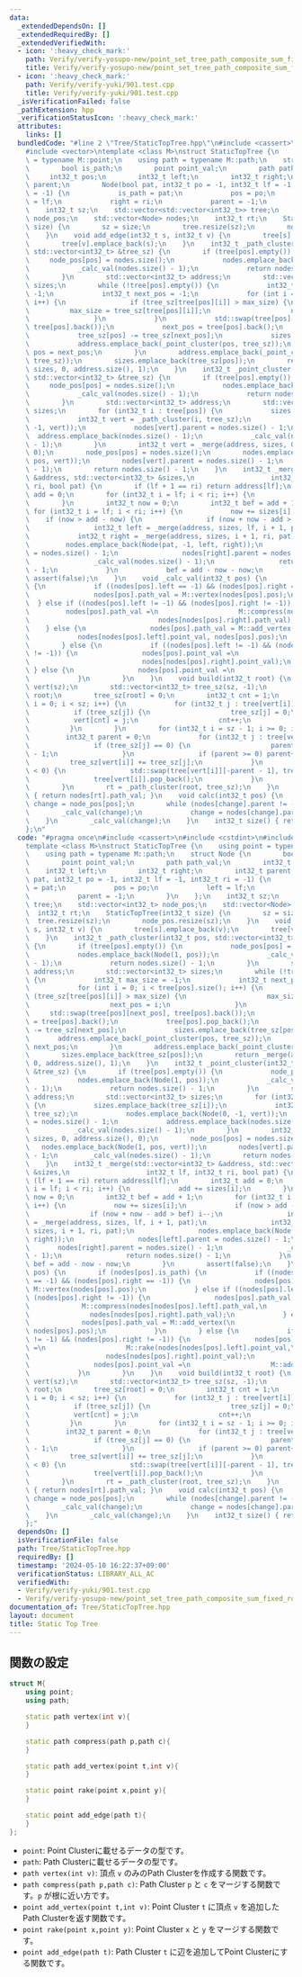 ```yaml
---
data:
  _extendedDependsOn: []
  _extendedRequiredBy: []
  _extendedVerifiedWith:
  - icon: ':heavy_check_mark:'
    path: Verify/verify-yosupo-new/point_set_tree_path_composite_sum_fixed_root.test.cpp
    title: Verify/verify-yosupo-new/point_set_tree_path_composite_sum_fixed_root.test.cpp
  - icon: ':heavy_check_mark:'
    path: Verify/verify-yuki/901.test.cpp
    title: Verify/verify-yuki/901.test.cpp
  _isVerificationFailed: false
  _pathExtension: hpp
  _verificationStatusIcon: ':heavy_check_mark:'
  attributes:
    links: []
  bundledCode: "#line 2 \"Tree/StaticTopTree.hpp\"\n#include <cassert>\n#include <cstdint>\n\
    #include <vector>\ntemplate <class M>\nstruct StaticTopTree {\n    using point\
    \ = typename M::point;\n    using path = typename M::path;\n    struct Node {\n\
    \        bool is_path;\n        point point_val;\n        path path_val;\n   \
    \     int32_t pos;\n        int32_t left;\n        int32_t right;\n        int32_t\
    \ parent;\n        Node(bool pat, int32_t po = -1, int32_t lf = -1, int32_t ri\
    \ = -1) {\n            is_path = pat;\n            pos = po;\n            left\
    \ = lf;\n            right = ri;\n            parent = -1;\n        }\n    };\n\
    \    int32_t sz;\n    std::vector<std::vector<int32_t>> tree;\n    std::vector<int32_t>\
    \ node_pos;\n    std::vector<Node> nodes;\n    int32_t rt;\n    StaticTopTree(int32_t\
    \ size) {\n        sz = size;\n        tree.resize(sz);\n        node_pos.resize(sz);\n\
    \    }\n    void add_edge(int32_t s, int32_t v) {\n        tree[s].emplace_back(v);\n\
    \        tree[v].emplace_back(s);\n    }\n    int32_t _path_cluster(int32_t pos,\
    \ std::vector<int32_t> &tree_sz) {\n        if (tree[pos].empty()) {\n       \
    \     node_pos[pos] = nodes.size();\n            nodes.emplace_back(Node(1, pos));\n\
    \            _calc_val(nodes.size() - 1);\n            return nodes.size() - 1;\n\
    \        }\n        std::vector<int32_t> address;\n        std::vector<int32_t>\
    \ sizes;\n        while (!tree[pos].empty()) {\n            int32_t max_size =\
    \ -1;\n            int32_t next_pos = -1;\n            for (int i = 0; i < tree[pos].size();\
    \ i++) {\n                if (tree_sz[tree[pos][i]] > max_size) {\n          \
    \          max_size = tree_sz[tree[pos][i]];\n                    next_pos = i;\n\
    \                }\n            }\n            std::swap(tree[pos][next_pos],\
    \ tree[pos].back());\n            next_pos = tree[pos].back();\n            tree[pos].pop_back();\n\
    \            tree_sz[pos] -= tree_sz[next_pos];\n            sizes.emplace_back(tree_sz[pos]);\n\
    \            address.emplace_back(_point_cluster(pos, tree_sz));\n           \
    \ pos = next_pos;\n        }\n        address.emplace_back(_point_cluster(pos,\
    \ tree_sz));\n        sizes.emplace_back(tree_sz[pos]);\n        return _merge(address,\
    \ sizes, 0, address.size(), 1);\n    }\n    int32_t _point_cluster(int32_t pos,\
    \ std::vector<int32_t> &tree_sz) {\n        if (tree[pos].empty()) {\n       \
    \     node_pos[pos] = nodes.size();\n            nodes.emplace_back(Node(1, pos));\n\
    \            _calc_val(nodes.size() - 1);\n            return nodes.size() - 1;\n\
    \        }\n        std::vector<int32_t> address;\n        std::vector<int32_t>\
    \ sizes;\n        for (int32_t i : tree[pos]) {\n            sizes.emplace_back(tree_sz[i]);\n\
    \            int32_t vert = _path_cluster(i, tree_sz);\n            nodes.emplace_back(Node(0,\
    \ -1, vert));\n            nodes[vert].parent = nodes.size() - 1;\n          \
    \  address.emplace_back(nodes.size() - 1);\n            _calc_val(nodes.size()\
    \ - 1);\n        }\n        int32_t vert = _merge(address, sizes, 0, address.size(),\
    \ 0);\n        node_pos[pos] = nodes.size();\n        nodes.emplace_back(Node(1,\
    \ pos, vert));\n        nodes[vert].parent = nodes.size() - 1;\n        _calc_val(nodes.size()\
    \ - 1);\n        return nodes.size() - 1;\n    }\n    int32_t _merge(std::vector<int32_t>\
    \ &address, std::vector<int32_t> &sizes,\n                   int32_t lf, int32_t\
    \ ri, bool pat) {\n        if (lf + 1 == ri) return address[lf];\n        int32_t\
    \ add = 0;\n        for (int32_t i = lf; i < ri; i++) {\n            add += sizes[i];\n\
    \        }\n        int32_t now = 0;\n        int32_t bef = add + 1;\n       \
    \ for (int32_t i = lf; i < ri; i++) {\n            now += sizes[i];\n        \
    \    if (now > add - now) {\n                if (now + now - add > bef) i--;\n\
    \                int32_t left = _merge(address, sizes, lf, i + 1, pat);\n    \
    \            int32_t right = _merge(address, sizes, i + 1, ri, pat);\n       \
    \         nodes.emplace_back(Node(pat, -1, left, right));\n                nodes[left].parent\
    \ = nodes.size() - 1;\n                nodes[right].parent = nodes.size() - 1;\n\
    \                _calc_val(nodes.size() - 1);\n                return nodes.size()\
    \ - 1;\n            }\n            bef = add - now - now;\n        }\n       \
    \ assert(false);\n    }\n    void _calc_val(int32_t pos) {\n        if (nodes[pos].is_path)\
    \ {\n            if ((nodes[pos].left == -1) && (nodes[pos].right == -1)) {\n\
    \                nodes[pos].path_val = M::vertex(nodes[pos].pos);\n          \
    \  } else if ((nodes[pos].left != -1) && (nodes[pos].right != -1)) {\n       \
    \         nodes[pos].path_val =\n                    M::compress(nodes[nodes[pos].left].path_val,\n\
    \                                nodes[nodes[pos].right].path_val);\n        \
    \    } else {\n                nodes[pos].path_val = M::add_vertex(\n        \
    \            nodes[nodes[pos].left].point_val, nodes[pos].pos);\n            }\n\
    \        } else {\n            if ((nodes[pos].left != -1) && (nodes[pos].right\
    \ != -1)) {\n                nodes[pos].point_val =\n                    M::rake(nodes[nodes[pos].left].point_val,\n\
    \                            nodes[nodes[pos].right].point_val);\n           \
    \ } else {\n                nodes[pos].point_val =\n                    M::add_edge(nodes[nodes[pos].left].path_val);\n\
    \            }\n        }\n    }\n    void build(int32_t root) {\n        std::vector<int32_t>\
    \ vert(sz);\n        std::vector<int32_t> tree_sz(sz, -1);\n        vert[0] =\
    \ root;\n        tree_sz[root] = 0;\n        int32_t cnt = 1;\n        for (int32_t\
    \ i = 0; i < sz; i++) {\n            for (int32_t j : tree[vert[i]]) {\n     \
    \           if (tree_sz[j]) {\n                    tree_sz[j] = 0;\n         \
    \           vert[cnt] = j;\n                    cnt++;\n                }\n  \
    \          }\n        }\n        for (int32_t i = sz - 1; i >= 0; i--) {\n   \
    \         int32_t parent = 0;\n            for (int32_t j : tree[vert[i]]) {\n\
    \                if (tree_sz[j] == 0) {\n                    parent = -parent\
    \ - 1;\n                }\n                if (parent >= 0) parent++;\n      \
    \          tree_sz[vert[i]] += tree_sz[j];\n            }\n            if (parent\
    \ < 0) {\n                std::swap(tree[vert[i]][-parent - 1], tree[vert[i]].back());\n\
    \                tree[vert[i]].pop_back();\n            }\n            tree_sz[vert[i]]++;\n\
    \        }\n        rt = _path_cluster(root, tree_sz);\n    }\n    path root_value()\
    \ { return nodes[rt].path_val; }\n    void calc(int32_t pos) {\n        int32_t\
    \ change = node_pos[pos];\n        while (nodes[change].parent != -1) {\n    \
    \        _calc_val(change);\n            change = nodes[change].parent;\n    \
    \    }\n        _calc_val(change);\n    }\n    int32_t size() { return sz; }\n\
    };\n"
  code: "#pragma once\n#include <cassert>\n#include <cstdint>\n#include <vector>\n\
    template <class M>\nstruct StaticTopTree {\n    using point = typename M::point;\n\
    \    using path = typename M::path;\n    struct Node {\n        bool is_path;\n\
    \        point point_val;\n        path path_val;\n        int32_t pos;\n    \
    \    int32_t left;\n        int32_t right;\n        int32_t parent;\n        Node(bool\
    \ pat, int32_t po = -1, int32_t lf = -1, int32_t ri = -1) {\n            is_path\
    \ = pat;\n            pos = po;\n            left = lf;\n            right = ri;\n\
    \            parent = -1;\n        }\n    };\n    int32_t sz;\n    std::vector<std::vector<int32_t>>\
    \ tree;\n    std::vector<int32_t> node_pos;\n    std::vector<Node> nodes;\n  \
    \  int32_t rt;\n    StaticTopTree(int32_t size) {\n        sz = size;\n      \
    \  tree.resize(sz);\n        node_pos.resize(sz);\n    }\n    void add_edge(int32_t\
    \ s, int32_t v) {\n        tree[s].emplace_back(v);\n        tree[v].emplace_back(s);\n\
    \    }\n    int32_t _path_cluster(int32_t pos, std::vector<int32_t> &tree_sz)\
    \ {\n        if (tree[pos].empty()) {\n            node_pos[pos] = nodes.size();\n\
    \            nodes.emplace_back(Node(1, pos));\n            _calc_val(nodes.size()\
    \ - 1);\n            return nodes.size() - 1;\n        }\n        std::vector<int32_t>\
    \ address;\n        std::vector<int32_t> sizes;\n        while (!tree[pos].empty())\
    \ {\n            int32_t max_size = -1;\n            int32_t next_pos = -1;\n\
    \            for (int i = 0; i < tree[pos].size(); i++) {\n                if\
    \ (tree_sz[tree[pos][i]] > max_size) {\n                    max_size = tree_sz[tree[pos][i]];\n\
    \                    next_pos = i;\n                }\n            }\n       \
    \     std::swap(tree[pos][next_pos], tree[pos].back());\n            next_pos\
    \ = tree[pos].back();\n            tree[pos].pop_back();\n            tree_sz[pos]\
    \ -= tree_sz[next_pos];\n            sizes.emplace_back(tree_sz[pos]);\n     \
    \       address.emplace_back(_point_cluster(pos, tree_sz));\n            pos =\
    \ next_pos;\n        }\n        address.emplace_back(_point_cluster(pos, tree_sz));\n\
    \        sizes.emplace_back(tree_sz[pos]);\n        return _merge(address, sizes,\
    \ 0, address.size(), 1);\n    }\n    int32_t _point_cluster(int32_t pos, std::vector<int32_t>\
    \ &tree_sz) {\n        if (tree[pos].empty()) {\n            node_pos[pos] = nodes.size();\n\
    \            nodes.emplace_back(Node(1, pos));\n            _calc_val(nodes.size()\
    \ - 1);\n            return nodes.size() - 1;\n        }\n        std::vector<int32_t>\
    \ address;\n        std::vector<int32_t> sizes;\n        for (int32_t i : tree[pos])\
    \ {\n            sizes.emplace_back(tree_sz[i]);\n            int32_t vert = _path_cluster(i,\
    \ tree_sz);\n            nodes.emplace_back(Node(0, -1, vert));\n            nodes[vert].parent\
    \ = nodes.size() - 1;\n            address.emplace_back(nodes.size() - 1);\n \
    \           _calc_val(nodes.size() - 1);\n        }\n        int32_t vert = _merge(address,\
    \ sizes, 0, address.size(), 0);\n        node_pos[pos] = nodes.size();\n     \
    \   nodes.emplace_back(Node(1, pos, vert));\n        nodes[vert].parent = nodes.size()\
    \ - 1;\n        _calc_val(nodes.size() - 1);\n        return nodes.size() - 1;\n\
    \    }\n    int32_t _merge(std::vector<int32_t> &address, std::vector<int32_t>\
    \ &sizes,\n                   int32_t lf, int32_t ri, bool pat) {\n        if\
    \ (lf + 1 == ri) return address[lf];\n        int32_t add = 0;\n        for (int32_t\
    \ i = lf; i < ri; i++) {\n            add += sizes[i];\n        }\n        int32_t\
    \ now = 0;\n        int32_t bef = add + 1;\n        for (int32_t i = lf; i < ri;\
    \ i++) {\n            now += sizes[i];\n            if (now > add - now) {\n \
    \               if (now + now - add > bef) i--;\n                int32_t left\
    \ = _merge(address, sizes, lf, i + 1, pat);\n                int32_t right = _merge(address,\
    \ sizes, i + 1, ri, pat);\n                nodes.emplace_back(Node(pat, -1, left,\
    \ right));\n                nodes[left].parent = nodes.size() - 1;\n         \
    \       nodes[right].parent = nodes.size() - 1;\n                _calc_val(nodes.size()\
    \ - 1);\n                return nodes.size() - 1;\n            }\n           \
    \ bef = add - now - now;\n        }\n        assert(false);\n    }\n    void _calc_val(int32_t\
    \ pos) {\n        if (nodes[pos].is_path) {\n            if ((nodes[pos].left\
    \ == -1) && (nodes[pos].right == -1)) {\n                nodes[pos].path_val =\
    \ M::vertex(nodes[pos].pos);\n            } else if ((nodes[pos].left != -1) &&\
    \ (nodes[pos].right != -1)) {\n                nodes[pos].path_val =\n       \
    \             M::compress(nodes[nodes[pos].left].path_val,\n                 \
    \               nodes[nodes[pos].right].path_val);\n            } else {\n   \
    \             nodes[pos].path_val = M::add_vertex(\n                    nodes[nodes[pos].left].point_val,\
    \ nodes[pos].pos);\n            }\n        } else {\n            if ((nodes[pos].left\
    \ != -1) && (nodes[pos].right != -1)) {\n                nodes[pos].point_val\
    \ =\n                    M::rake(nodes[nodes[pos].left].point_val,\n         \
    \                   nodes[nodes[pos].right].point_val);\n            } else {\n\
    \                nodes[pos].point_val =\n                    M::add_edge(nodes[nodes[pos].left].path_val);\n\
    \            }\n        }\n    }\n    void build(int32_t root) {\n        std::vector<int32_t>\
    \ vert(sz);\n        std::vector<int32_t> tree_sz(sz, -1);\n        vert[0] =\
    \ root;\n        tree_sz[root] = 0;\n        int32_t cnt = 1;\n        for (int32_t\
    \ i = 0; i < sz; i++) {\n            for (int32_t j : tree[vert[i]]) {\n     \
    \           if (tree_sz[j]) {\n                    tree_sz[j] = 0;\n         \
    \           vert[cnt] = j;\n                    cnt++;\n                }\n  \
    \          }\n        }\n        for (int32_t i = sz - 1; i >= 0; i--) {\n   \
    \         int32_t parent = 0;\n            for (int32_t j : tree[vert[i]]) {\n\
    \                if (tree_sz[j] == 0) {\n                    parent = -parent\
    \ - 1;\n                }\n                if (parent >= 0) parent++;\n      \
    \          tree_sz[vert[i]] += tree_sz[j];\n            }\n            if (parent\
    \ < 0) {\n                std::swap(tree[vert[i]][-parent - 1], tree[vert[i]].back());\n\
    \                tree[vert[i]].pop_back();\n            }\n            tree_sz[vert[i]]++;\n\
    \        }\n        rt = _path_cluster(root, tree_sz);\n    }\n    path root_value()\
    \ { return nodes[rt].path_val; }\n    void calc(int32_t pos) {\n        int32_t\
    \ change = node_pos[pos];\n        while (nodes[change].parent != -1) {\n    \
    \        _calc_val(change);\n            change = nodes[change].parent;\n    \
    \    }\n        _calc_val(change);\n    }\n    int32_t size() { return sz; }\n\
    };"
  dependsOn: []
  isVerificationFile: false
  path: Tree/StaticTopTree.hpp
  requiredBy: []
  timestamp: '2024-05-10 16:22:37+09:00'
  verificationStatus: LIBRARY_ALL_AC
  verifiedWith:
  - Verify/verify-yuki/901.test.cpp
  - Verify/verify-yosupo-new/point_set_tree_path_composite_sum_fixed_root.test.cpp
documentation_of: Tree/StaticTopTree.hpp
layout: document
title: Static Top Tree
---
```


## 関数の設定
```cpp
struct M{
    using point;
    using path;

    static path vertex(int v){
    }

    static path compress(path p,path c){
    }

    static path add_vertex(point t,int v){
    }

    static point rake(point x,point y){
    }

    static point add_edge(path t){
    }
};
```
* `point`: Point Clusterに載せるデータの型です。
* `path`: Path Clusterに載せるデータの型です。
* `path vertex(int v)`: 頂点 `v` のみのPath Clusterを作成する関数です。
* `path compress(path p,path c)`: Path Cluster `p` と `c` をマージする関数です。`p` が根に近い方です。
* `point add_vertex(point t,int v)`: Point Cluster `t` に頂点 `v` を追加したPath Clusterを返す関数です。
* `point rake(point x,point y)`: Point Cluster `x` と `y` をマージする関数です。
* `point add_edge(path t)`: Path Cluster `t` に辺を追加してPoint Clusterにする関数です。